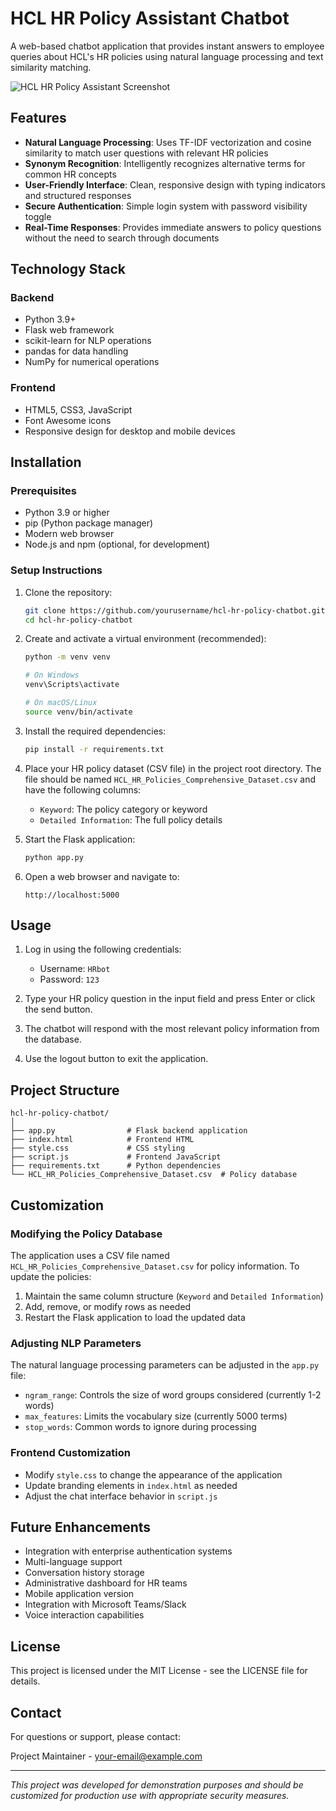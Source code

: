 # HCL HR Policy Assistant Chatbot

A web-based chatbot application that provides instant answers to employee queries about HCL's HR policies using natural language processing and text similarity matching.

![HCL HR Policy Assistant Screenshot](https://via.placeholder.com/800x450.png?text=HCL+HR+Policy+Assistant)

## Features

- **Natural Language Processing**: Uses TF-IDF vectorization and cosine similarity to match user questions with relevant HR policies
- **Synonym Recognition**: Intelligently recognizes alternative terms for common HR concepts
- **User-Friendly Interface**: Clean, responsive design with typing indicators and structured responses
- **Secure Authentication**: Simple login system with password visibility toggle
- **Real-Time Responses**: Provides immediate answers to policy questions without the need to search through documents

## Technology Stack

### Backend
- Python 3.9+
- Flask web framework
- scikit-learn for NLP operations
- pandas for data handling
- NumPy for numerical operations

### Frontend
- HTML5, CSS3, JavaScript
- Font Awesome icons
- Responsive design for desktop and mobile devices

## Installation

### Prerequisites
- Python 3.9 or higher
- pip (Python package manager)
- Modern web browser
- Node.js and npm (optional, for development)

### Setup Instructions

1. Clone the repository:
   ```bash
   git clone https://github.com/yourusername/hcl-hr-policy-chatbot.git
   cd hcl-hr-policy-chatbot
   ```

2. Create and activate a virtual environment (recommended):
   ```bash
   python -m venv venv
   
   # On Windows
   venv\Scripts\activate
   
   # On macOS/Linux
   source venv/bin/activate
   ```

3. Install the required dependencies:
   ```bash
   pip install -r requirements.txt
   ```

4. Place your HR policy dataset (CSV file) in the project root directory. The file should be named `HCL_HR_Policies_Comprehensive_Dataset.csv` and have the following columns:
   - `Keyword`: The policy category or keyword
   - `Detailed Information`: The full policy details

5. Start the Flask application:
   ```bash
   python app.py
   ```

6. Open a web browser and navigate to:
   ```
   http://localhost:5000
   ```

## Usage

1. Log in using the following credentials:
   - Username: `HRbot`
   - Password: `123`

2. Type your HR policy question in the input field and press Enter or click the send button.

3. The chatbot will respond with the most relevant policy information from the database.

4. Use the logout button to exit the application.

## Project Structure

```
hcl-hr-policy-chatbot/
│
├── app.py                # Flask backend application
├── index.html            # Frontend HTML
├── style.css             # CSS styling
├── script.js             # Frontend JavaScript
├── requirements.txt      # Python dependencies
└── HCL_HR_Policies_Comprehensive_Dataset.csv  # Policy database
```

## Customization

### Modifying the Policy Database

The application uses a CSV file named `HCL_HR_Policies_Comprehensive_Dataset.csv` for policy information. To update the policies:

1. Maintain the same column structure (`Keyword` and `Detailed Information`)
2. Add, remove, or modify rows as needed
3. Restart the Flask application to load the updated data

### Adjusting NLP Parameters

The natural language processing parameters can be adjusted in the `app.py` file:

- `ngram_range`: Controls the size of word groups considered (currently 1-2 words)
- `max_features`: Limits the vocabulary size (currently 5000 terms)
- `stop_words`: Common words to ignore during processing

### Frontend Customization

- Modify `style.css` to change the appearance of the application
- Update branding elements in `index.html` as needed
- Adjust the chat interface behavior in `script.js`

## Future Enhancements

- Integration with enterprise authentication systems
- Multi-language support
- Conversation history storage
- Administrative dashboard for HR teams
- Mobile application version
- Integration with Microsoft Teams/Slack
- Voice interaction capabilities

## License

This project is licensed under the MIT License - see the LICENSE file for details.

## Contact

For questions or support, please contact:

Project Maintainer - [your-email@example.com](mailto:your-email@example.com)

---

*This project was developed for demonstration purposes and should be customized for production use with appropriate security measures.*

